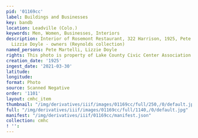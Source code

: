 ```yaml
---
pid: '01169cc'
label: Buildings and Businesses
key: bandb
location: Leadville (Colo.)
keywords: Men, Women, Businesses, Interiors
description: Interior of Rosemont Restaurant, 322 Harrison, 1925, Pete Martelli &
  Lizzie Doyle - owners (Reynolds collection)
named_persons: Pete Martelli, Lizzie Doyle
rights: This photo is property of Lake County Civic Center Association.
creation_date: '1925'
ingest_date: '2021-03-30'
latitude: 
longitude: 
format: Photo
source: Scanned Negative
order: '1101'
layout: cmhc_item
thumbnail: "/img/derivatives/iiif/images/01169cc/full/250,/0/default.jpg"
full: "/img/derivatives/iiif/images/01169cc/full/1140,/0/default.jpg"
manifest: "/img/derivatives/iiif/01169cc/manifest.json"
collection: cmhc
! '': 
---
```

